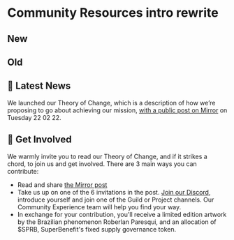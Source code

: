
# Community Resources intro rewrite

## New



## Old
## 📰 Latest News

We launched our Theory of Change, which is a description of how we’re proposing to go about achieving our mission, [with a public post on Mirror](https://mirror.xyz/superbenefit.eth/8Icbwygio4EJfEvh8we9Xz4IcZxzWfjyzmlMGXlxxjc) on Tuesday 22 02 22.


## 📣 Get Involved

We warmly invite you to read our Theory of Change, and if it strikes a chord, to join us and get involved. There are 3 main ways you can contribute:


- Read and share [the Mirror post](https://mirror.xyz/superbenefit.eth/8Icbwygio4EJfEvh8we9Xz4IcZxzWfjyzmlMGXlxxjc)
- Take us up on one of the 6 invitations in the post. [Join our Discord](https://discord.gg/d2EeszTvVm), introduce yourself and join one of the Guild or Project channels. Our Community Experience team will help you find your way.
- In exchange for your contribution, you'll receive a limited edition artwork by the Brazilian phenomenon Roberlan Paresqui, and an allocation of $SPRB, SuperBenefit's fixed supply governance token.


